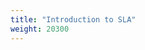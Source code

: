```yaml
---
title: "Introduction to SLA"
weight: 20300
---
```


<div data-service="YouTube" data-id="o2HhCPNcCmM" data-iframe-loading="lazy" data-iframe-frameborder="0" data-autoscale></div>
